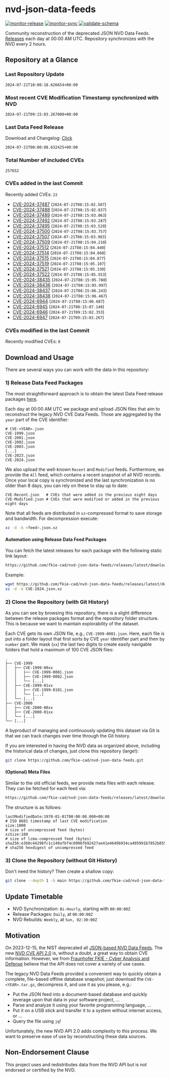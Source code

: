 # nvd-json-data-feeds

[![monitor-release](https://github.com/fkie-cad/nvd-json-data-feeds/actions/workflows/monitor_release.yml/badge.svg)](https://github.com/fkie-cad/nvd-json-data-feeds/actions/workflows/monitor_release.yml)
[![monitor-sync](https://github.com/fkie-cad/nvd-json-data-feeds/actions/workflows/monitor_sync.yml/badge.svg)](https://github.com/fkie-cad/nvd-json-data-feeds/actions/workflows/monitor_sync.yml)
[![validate-schema](https://github.com/fkie-cad/nvd-json-data-feeds/actions/workflows/validate_schema.yml/badge.svg)](https://github.com/fkie-cad/nvd-json-data-feeds/actions/workflows/validate_schema.yml)

Community reconstruction of the deprecated JSON NVD Data Feeds.
[Releases](https://github.com/fkie-cad/nvd-json-data-feeds/releases/latest) each day at 00:00 AM UTC.
Repository synchronizes with the NVD every 2 hours.

## Repository at a Glance

### Last Repository Update

```plain
2024-07-21T10:00:18.626654+00:00
```

### Most recent CVE Modification Timestamp synchronized with NVD

```plain
2024-07-21T09:15:03.267000+00:00
```

### Last Data Feed Release

Download and Changelog: [Click](https://github.com/fkie-cad/nvd-json-data-feeds/releases/latest)

```plain
2024-07-21T00:00:08.632425+00:00
```

### Total Number of included CVEs

```plain
257652
```

### CVEs added in the last Commit

Recently added CVEs: `22`

- [CVE-2024-37487](CVE-2024/CVE-2024-374xx/CVE-2024-37487.json) (`2024-07-21T08:15:02.587`)
- [CVE-2024-37488](CVE-2024/CVE-2024-374xx/CVE-2024-37488.json) (`2024-07-21T08:15:02.837`)
- [CVE-2024-37489](CVE-2024/CVE-2024-374xx/CVE-2024-37489.json) (`2024-07-21T08:15:03.063`)
- [CVE-2024-37492](CVE-2024/CVE-2024-374xx/CVE-2024-37492.json) (`2024-07-21T08:15:03.287`)
- [CVE-2024-37495](CVE-2024/CVE-2024-374xx/CVE-2024-37495.json) (`2024-07-21T08:15:03.520`)
- [CVE-2024-37500](CVE-2024/CVE-2024-375xx/CVE-2024-37500.json) (`2024-07-21T08:15:03.757`)
- [CVE-2024-37507](CVE-2024/CVE-2024-375xx/CVE-2024-37507.json) (`2024-07-21T08:15:03.983`)
- [CVE-2024-37509](CVE-2024/CVE-2024-375xx/CVE-2024-37509.json) (`2024-07-21T08:15:04.210`)
- [CVE-2024-37512](CVE-2024/CVE-2024-375xx/CVE-2024-37512.json) (`2024-07-21T08:15:04.440`)
- [CVE-2024-37514](CVE-2024/CVE-2024-375xx/CVE-2024-37514.json) (`2024-07-21T08:15:04.660`)
- [CVE-2024-37515](CVE-2024/CVE-2024-375xx/CVE-2024-37515.json) (`2024-07-21T08:15:04.877`)
- [CVE-2024-37519](CVE-2024/CVE-2024-375xx/CVE-2024-37519.json) (`2024-07-21T08:15:05.107`)
- [CVE-2024-37521](CVE-2024/CVE-2024-375xx/CVE-2024-37521.json) (`2024-07-21T08:15:05.330`)
- [CVE-2024-37522](CVE-2024/CVE-2024-375xx/CVE-2024-37522.json) (`2024-07-21T08:15:05.553`)
- [CVE-2024-38435](CVE-2024/CVE-2024-384xx/CVE-2024-38435.json) (`2024-07-21T08:15:05.780`)
- [CVE-2024-38436](CVE-2024/CVE-2024-384xx/CVE-2024-38436.json) (`2024-07-21T08:15:05.997`)
- [CVE-2024-38437](CVE-2024/CVE-2024-384xx/CVE-2024-38437.json) (`2024-07-21T08:15:06.243`)
- [CVE-2024-38438](CVE-2024/CVE-2024-384xx/CVE-2024-38438.json) (`2024-07-21T08:15:06.467`)
- [CVE-2024-6944](CVE-2024/CVE-2024-69xx/CVE-2024-6944.json) (`2024-07-21T08:15:06.687`)
- [CVE-2024-6945](CVE-2024/CVE-2024-69xx/CVE-2024-6945.json) (`2024-07-21T08:15:07.140`)
- [CVE-2024-6946](CVE-2024/CVE-2024-69xx/CVE-2024-6946.json) (`2024-07-21T09:15:02.353`)
- [CVE-2024-6947](CVE-2024/CVE-2024-69xx/CVE-2024-6947.json) (`2024-07-21T09:15:03.267`)


### CVEs modified in the last Commit

Recently modified CVEs: `0`



## Download and Usage

There are several ways you can work with the data in this repository:

### 1) Release Data Feed Packages

The most straightforward approach is to obtain the latest Data Feed release packages [here](https://github.com/fkie-cad/nvd-json-data-feeds/releases/latest).

Each day at 00:00 AM UTC we package and upload JSON files that aim to reconstruct the legacy NVD CVE Data Feeds.
Those are aggregated by the `year` part of the CVE identifier:

```
# CVE-<YEAR>.json
CVE-1999.json
CVE-2001.json
CVE-2002.json
CVE-2003.json
[...]
CVE-2023.json
CVE-2024.json
```

We also upload the well-known `Recent` and `Modified` feeds.
Furthermore, we provide the `All` feed, which contains a recent snapshot of all NVD records.
Once your local copy is synchronized and the last synchronization is no older than 8 days, you can rely on these to stay up to date:

```plain
CVE-Recent.json   # CVEs that were added in the previous eight days
CVE-Modified.json # CVEs that were modified or added in the previous eight days
```

Note that all feeds are distributed in `xz`-compressed format to save storage and bandwidth.
For decompression execute:

```sh
xz -d -k <feed>.json.xz
```

#### Automation using Release Data Feed Packages

You can fetch the latest releases for each package with the following static link layout:

```sh
https://github.com/fkie-cad/nvd-json-data-feeds/releases/latest/download/CVE-<YEAR>.json.xz
```

Example:

```sh
wget https://github.com/fkie-cad/nvd-json-data-feeds/releases/latest/download/CVE-2024.json.xz
xz -d -k CVE-2024.json.xz
```

### 2) Clone the Repository (with Git History)

As you can see by browsing this repository, there is a slight difference between the release packages format and the repository folder structure.
This is because we want to maintain explorability of the dataset.

Each CVE gets its own JSON file, e.g., `CVE-1999-0001.json`.
Here, each file is put into a folder layout that first sorts by CVE `year` identifier part and then by `number` part.
We mask (`xx`) the last two digits to create easily navigable folders that hold a maximum of 100 CVE JSON files:

```plain
.
├── CVE-1999
│   ├── CVE-1999-00xx
│   │   ├── CVE-1999-0001.json
│   │   ├── CVE-1999-0002.json
│   │   └── [...]
│   ├── CVE-1999-01xx
│   │   ├── CVE-1999-0101.json
│   │   └── [...]
│   └── [...]
├── CVE-2000
│   ├── CVE-2000-00xx
│   ├── CVE-2000-01xx
│   └── [...]
└── [...]
```

A byproduct of managing and continuously updating this dataset via Git is that we can track changes over time through the Git history.

If you are interested in having the NVD data as organized above, including the historical data of changes, just clone this repository (large!):

```sh
git clone https://github.com/fkie-cad/nvd-json-data-feeds.git
```

#### (Optional) Meta Files

Similar to the old official feeds, we provide meta files with each release. They can be fetched for each feed via:

```sh
https://github.com/fkie-cad/nvd-json-data-feeds/releases/latest/download/CVE-<YEAR>.meta
```

The structure is as follows:

```plain
lastModifiedDate:1970-01-01T00:00:00.000+00:00                          # ISO 8601 timestamp of last CVE modification
size:1000                                                               # size of uncompressed feed (bytes)
xzSize:100                                                              # size of lzma-compressed feed (bytes)
sha256:e3b0c44298fc1c149afbf4c8996fb92427ae41e4649b934ca495991b7852b855 # sha256 hexdigest of uncompressed feed
```

### 3) Clone the Repository (without Git History)

Don't need the history? Then create a shallow copy:

```sh
git clone --depth 1 -b main https://github.com/fkie-cad/nvd-json-data-feeds.git
```


## Update Timetable

* NVD Synchronization: `Bi-Hourly`, starting with `00:00:00Z`
* Release Packages: `Daily`, at `00:00:00Z`
* NVD Rebuilds: `Weekly`, at `Sun, 02:30:00Z`


## Motivation

On 2023-12-15, the NIST deprecated all [JSON-based NVD Data Feeds](https://nvd.nist.gov/vuln/data-feeds#divRetirementBanner-1).
The new [NVD CVE API 2.0](https://nvd.nist.gov/developers/vulnerabilities) is, without a doubt, a great way to obtain CVE information.
However, we from [Fraunhofer FKIE - Cyber Analysis and Defense](https://www.fkie.fraunhofer.de/en/departments/cad.html) believe that the API does not cover a variety of use cases.

The legacy NVD Data Feeds provided a convenient way to quickly obtain a complete, file-based offline database snapshot; just download the `CVE-<YEAR>.tar.gz`, decompress it, and use it as you please, e.g.:

- Put the JSON feed into a document-based database and quickly leverage upon that data in your software project, ...
- Parse and analyze it using your favorite programming language, ...
- Put it on a USB stick and transfer it to a system without internet access, or ...
- Query the file using `jq`!

Unfortunately, the new NVD API 2.0 adds complexity to this process.
We want to preserve ease of use by reconstructing these data sources.

## Non-Endorsement Clause

This project uses and redistributes data from the NVD API but is not endorsed or certified by the NVD.